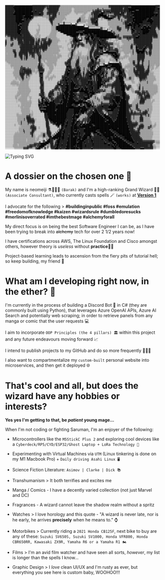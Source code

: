 <picture style="display: block; margin: 0 auto;">
  <source 
    media="(prefers-color-scheme: dark)"
    srcset="Secret Wizard Stuff/More Secret Wizard Stuff/.README Wizard/Detailed/Default ASCII Wizard.png"
  >
  <source 
    media="(prefers-color-scheme: light)" 
    srcset="Secret Wizard Stuff/More Secret Wizard Stuff/.README Wizard/Light Mode [White BG - Black Wizard/Light ASCII Wizard.png"
  >
  <img 
    src="Secret Wizard Stuff/More Secret Wizard Stuff/.README Wizard/Detailed/Default ASCII Wizard.png" 
    alt="Detailed picture of a wizard wearing a hat and baggy cloak, holding a long staff that is emitting a circular globe of light"
    style="max-width: 100%; height: auto; display: block; margin: 0 auto;"
  >
</picture>

![Typing SVG](https://readme-typing-svg.demolab.com?font=Cairo&weight=700&size=50&duration=2000&pause=1000&color=2BFF53&background=FFFFFF00&center=true&vCenter=true&width=1200&height=125&lines=%24+pwd;%2Fhome%2FTheGrandWizard;ls+-la;-rwxrwxrwx+%7C+1+%7C+admin+%7C+1K+%7C+Jan+1+%7C+5%3A00+%7C+wizard.txt;cat+wizard.txt;You+have+now+entered+the+domain+of+neomeiji)

<!-- Well done, you found me! Who told you to click on RAW??!? Are you GORDON RAMSAY??? Password = 5!CKW1Z4RD! -->

<!-- There are 2 methods for writing hidden comments in MD (Markdown) Files i.e., using the following syntax = "(e.g., [comment]: # )" OR using a HTML Comment Tag instead --> 

<!-- NOTE BENNE!!! > It is important to note that some Markdown Engines will leave in HTML when rendering the Markdown File, so be careful what you put inside of comments! -->

<!--
I can also do a multi-line comment like this
-->

<!-- [comment]: # (Another way to add a secret comment, that will be completely omitted by almost ALL Markdown renderers, is to use an empty Link Definition. As it is unused, as long as it is wrapped in parentheses, it won't be rendered!) -->

<!-- A shortcut to generate HTML comment tags = "CTRL + /" -->

<!-- I really like all of these font's:
- Cairo
- DM Sans
- Kanit
- Oswald
- Outfit
- Prompt
- Quicksand
- Raleway
So maybe use these for future projects...
-->

# **A dossier on the chosen one** 📓

My name is neomeiji ⚗️🧙🏽‍♂️ ```(Barak)``` and I'm a high-ranking Grand Wizard 📜✨ ```(Associate Consultant)```, who currently casts spells 🪄 ```(works)``` at **[Version 1](https://www.version1.com/)**

I advocate for the following > **#buildinginpublic #foss #emulation #freedomofknowledge #kaizen #wizardsrule #dumbledoresucks #merlinisoverrated #imthebestmage #alchemyforall**

My direct focus is on being the best Software Engineer I can be, as I have been trying to break into ~~alchemy~~ tech for over 2 1/2 years now!

I have certifications across AWS, The Linux Foundation and Cisco amongst others, however theory is *useless* without **practice**🤺🎯

Project-based learning leads to ascension from the fiery pits of tutorial hell; so keep building, my friend 🛐

# **What am I developing right now, in the ether?** 🧪

I'm currently in the process of building a Discord Bot 🤖 in C# (they are commonly built using Python), that leverages Azure OpenAI APIs, Azure AI Search and potentially web scraping; in order to retrieve panels from any manga or comic that the user requests 💻

I aim to incorporate ```OOP Principles (the 4 pillars) 🏛️``` within this project and any future endeavours moving forward 📈

I intend to publish projects to my GitHub and do so more frequently 👨🏽‍💻

I also want to compartmentalize my ```custom-built``` personal website into microservices, and then get it deployed 🌐

# **That's cool and all, but does the wizard have any hobbies or interests?**

**Yes yes I'm getting to that, be *patient* young mage...**

When I'm not coding or fighting Saruman, I'm an enjoyer of the following:

* Microcontrollers like the ```M5StickC Plus 2``` and exploring cool devices like a ```Cyberdeck/RP5/CYD/ESP32/Ghost Laptop + LoRa Technology 📡```

* Experimenting with Virtual Machines via ```UTM``` (Linux tinkering is done on my M1 Macbook Pro) + ```Daily driving Asahi Linux 🖥️```

* Science Fiction Literature:
```Asimov | Clarke | Dick 📚```

* Transhumanism > It both terrifies and excites me 

* Manga / Comics - I have a decently varied collection (not just Marvel and DC)

* Fragrances - A wizard cannot leave the shadow realm without a spritz 

* Watches > I love horology and this quote - "A wizard is never late, nor is he early, he arrives **precisely** when he means to." ⌚

* Motorbikes > Currently riding a ```2021 Honda CB125F```, next bike to buy are any of these: ```Suzuki SV650S, Suzuki SV1000, Honda VFR800, Honda CBR650RR, Kawasaki ZX9R, Yamaha R6 or a Yamaha R1 🏍️```

* Films > I'm an avid film watcher and have seen all sorts, *however*, my list is longer than the spells I know...

* Graphic Design > I *love* clean UI/UX and I'm rusty as ever, but everything you see here is custom baby, WOOHOO!!!
